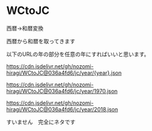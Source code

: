 # WCtoJC
西暦→和暦変換

西暦から和暦を取ってきます

以下のURLの年の部分を任意の年にすればいいと思います。

https://cdn.jsdelivr.net/gh/nozomi-hiragi/WCtoJC@036a4fd6/jc/year/{year}.json

https://cdn.jsdelivr.net/gh/nozomi-hiragi/WCtoJC@036a4fd6/jc/year/1970.json

https://cdn.jsdelivr.net/gh/nozomi-hiragi/WCtoJC@036a4fd6/jc/year/2018.json


すいません　完全にネタです
